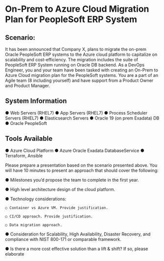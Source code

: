 # On-Prem to Azure Cloud Migration Plan for PeopleSoft ERP System

## Scenario:

It has been announced that Company X, plans to migrate the on-prem Oracle PeopleSoft ERP systems to the Azure cloud platform to capitalize on scalability and cost-efficiency. The migration includes the suite of PeopleSoft ERP System running on Oracle DB backend.
As a DevOps Engineer, you and your team have been tasked with creating an On-Prem to Azure Cloud migration plan for the PeopleSoft systems. You are a part of an Agile team (8 including yourself) and have support from a Product Owner and Product Manager.

## System Information

● Web Servers (RHEL7)
● App Servers (RHEL7)
● Process Scheduler Servers (RHEL7)
● Elasticsearch Servers
● Oracle 19 (on prem Exadata) DB
● Oracle PeopleSoft

## Tools Available

● Azure Cloud Platform
● Azure Oracle Exadata DatabaseService
● Terraform, Ansible

Please prepare a presentation based on the scenario presented above. You will have 10 minutes to present an approach that should cover the following:

 ● Milestones you’d propose the team to complete in the first year.

 ● High level architecture design of the cloud platform.

 ● Technology considerations:

    ○ Container vs Azure VM. Provide justification.

    ○ CI/CD approach. Provide justification.

    ○ Data migration approach.

 ● Consideration for Scalability, High Availability, Disaster Recovery, and compliance with NIST 800-171 or comparable framework.

 ● Is there a more cost effective solution than a lift & shift? If so, please elaborate
